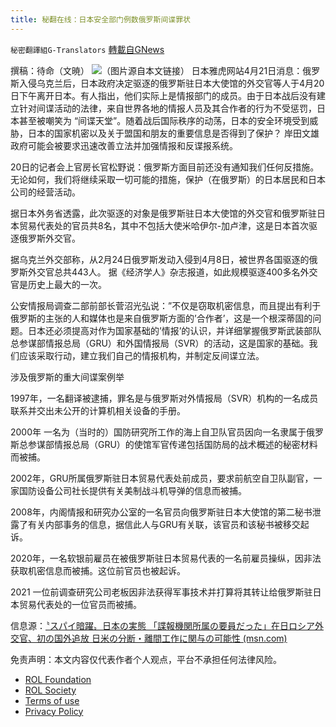 ```yaml
---
title: 秘翻在线：日本安全部门例数俄罗斯间谍罪状
---
```

`秘密翻譯組G-Translators` [轉載自GNews](https://gnews.org/zh-hans/2383442/)

撰稿：待命（文暁）
![](https://assets.gnews.org/wp-content/uploads/2022/04/画像1-23.png)（图片源自本文链接）
日本雅虎网站4月21日消息：俄罗斯入侵乌克兰后，日本政府决定驱逐的俄罗斯驻日本大使馆的外交官等人于4月20日下午离开日本。有人指出，他们实际上是情报部门的成员。由于日本战后没有建立针对间谍活动的法律，来自世界各地的情报人员及其合作者的行为不受惩罚，日本甚至被嘲笑为 “间谍天堂”。随着战后国际秩序的动荡，日本的安全环境受到威胁，日本的国家机密以及关于盟国和朋友的重要信息是否得到了保护？ 岸田文雄政府可能会被要求迅速改善立法并加强情报和反谍报系统。

20日的记者会上官房长官松野说：俄罗斯方面目前还没有通知我们任何反措施。无论如何，我们将继续采取一切可能的措施，保护（在俄罗斯）的日本居民和日本公司的经营活动。

据日本外务省透露，此次驱逐的对象是俄罗斯驻日本大使馆的外交官和俄罗斯驻日本贸易代表处的官员共8名，其中不包括大使米哈伊尔-加卢津，这是日本首次驱逐俄罗斯外交官。

据乌克兰外交部称，从2月24日俄罗斯发动入侵到4月8日，被世界各国驱逐的俄罗斯外交官总共443人。 据《经济学人》杂志报道，如此规模驱逐400多名外交官是历史上最大的一次。

公安情报局调查二部前部长菅沼光弘说：”不仅是窃取机密信息，而且提出有利于俄罗斯的主张的人和媒体也是来自俄罗斯方面的’合作者’，这是一个根深蒂固的问题。日本还必须提高对作为国家基础的’情报’的认识，并详细掌握俄罗斯武装部队总参谋部情报总局（GRU）和外国情报局（SVR）的活动，这是国家的基础。我们应该采取行动，建立我们自己的情报机构，并制定反间谍立法。

涉及俄罗斯的重大间谍案例举

1997年，一名翻译被逮捕，罪名是与俄罗斯对外情报局（SVR）机构的一名成员联系并交出未公开的计算机相关设备的手册。

2000年 一名为（当时的）国防研究所工作的海上自卫队官员因向一名隶属于俄罗斯总参谋部情报总局（GRU）的使馆军官传递包括国防局的战术概述的秘密材料而被捕。

2002年，GRU所属俄罗斯驻日本贸易代表处前成员，要求前航空自卫队副官，一家国防设备公司社长提供有关美制战斗机导弹的信息而被捕。

2008年，内阁情报和研究办公室的一名官员向俄罗斯驻日本大使馆的第二秘书泄露了有关内部事务的信息，据信此人与GRU有关联，该官员和该秘书被移交起诉。

2020年，一名软银前雇员在被俄罗斯驻日本贸易代表的一名前雇员操纵，因非法获取机密信息而被捕。这位前官员也被起诉。

2021 一位前调查研究公司老板因非法获得军事技术并打算将其转让给俄罗斯驻日本贸易代表处的一位官员而被捕。

信息源：[〝スパイ暗躍〟日本の実態 「諜報機関所属の要員だった」在日ロシア外交官、初の国外追放 日米の分断・離間工作に関与の可能性 (msn.com)](https://www.msn.com/ja-jp/news/world/%E3%82%B9%E3%83%91%E3%82%A4%E6%9A%97%E8%BA%8D-%E6%97%A5%E6%9C%AC%E3%81%AE%E5%AE%9F%E6%85%8B-%E8%AB%9C%E5%A0%B1%E6%A9%9F%E9%96%A2%E6%89%80%E5%B1%9E%E3%81%AE%E8%A6%81%E5%93%A1%E3%81%A0%E3%81%A3%E3%81%9F-%E5%9C%A8%E6%97%A5%E3%83%AD%E3%82%B7%E3%82%A2%E5%A4%96%E4%BA%A4%E5%AE%98-%E5%88%9D%E3%81%AE%E5%9B%BD%E5%A4%96%E8%BF%BD%E6%94%BE-%E6%97%A5%E7%B1%B3%E3%81%AE%E5%88%86%E6%96%AD-%E9%9B%A2%E9%96%93%E5%B7%A5%E4%BD%9C%E3%81%AB%E9%96%A2%E4%B8%8E%E3%81%AE%E5%8F%AF%E8%83%BD%E6%80%A7/ar-AAWq1vp?ocid=msedgntp&amp;cvid=5c51b4ff5ec04ae793407c048f41b5b5)

 

免责声明：本文内容仅代表作者个人观点，平台不承担任何法律风险。

- [ROL Foundation](https://rolfoundation.org/)
- [ROL Society](https://rolsociety.org/)
- [Terms of use](https://gnews.org/terms-of-use-3/)
- [Privacy Policy](https://gnews.org/privacy-policy/)
